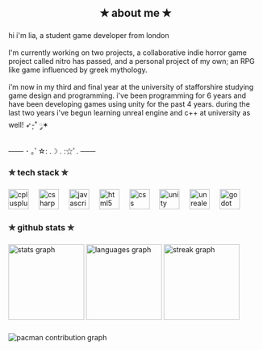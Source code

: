 <h2 align="center">✭ about me ✭</h2>

###

<p align="left">hi i'm lia, a student game developer from london<br><br>I'm currently working on two projects, a collaborative indie horror game project called nitro has passed, and a personal project of my own; an RPG like game influenced by greek mythology.<br><br>i'm now in my third and final year at the university of stafforshire studying game design and programming. i've been programming for 6 years and have been developing games using unity for the past 4 years. during the last two years i've begun learning unreal engine and c++ at university as well! ➶-͙˚ ༘✶<br><br>─── ･ ｡ﾟ☆: .☽ . :☆ﾟ. ───</p>

###

<h3 align="left">✮ tech stack ✮</h3>

###

<div align="left">
  <img src="https://skillicons.dev/icons?i=cpp" height="40" alt="cplusplus logo"  />
  <img width="12" />
  <img src="https://skillicons.dev/icons?i=cs" height="40" alt="csharp logo"  />
  <img width="12" />
  <img src="https://skillicons.dev/icons?i=js" height="40" alt="javascript logo"  />
  <img width="12" />
  <img src="https://skillicons.dev/icons?i=html" height="40" alt="html5 logo"  />
  <img width="12" />
  <img src="https://skillicons.dev/icons?i=css" height="40" alt="css logo"  />
  <img width="12" />
  <img src="https://skillicons.dev/icons?i=unity" height="40" alt="unity logo"  />
  <img width="12" />
  <img src="https://skillicons.dev/icons?i=unreal" height="40" alt="unrealengine logo"  />
  <img width="12" />
  <img src="https://skillicons.dev/icons?i=godot" height="40" alt="godot logo"  />
</div>

###

<h3 align="left">✯ github stats ✯</h3>

###

<div align="left">
  <img src="https://github-readme-stats.vercel.app/api?username=itemlia&hide_title=false&hide_rank=false&show_icons=true&include_all_commits=true&count_private=true&disable_animations=false&theme=midnight-purple&locale=en&hide_border=false&order=1" height="150" alt="stats graph"  />
  <img src="https://github-readme-stats.vercel.app/api/top-langs?username=itemlia&locale=en&hide_title=false&layout=compact&card_width=320&langs_count=5&theme=midnight-purple&hide_border=false&order=2" height="150" alt="languages graph"  />
  <img src="https://streak-stats.demolab.com?user=itemlia&locale=en&mode=daily&theme=midnight-purple&hide_border=false&border_radius=5&date_format=M%20j%5B,%20Y%5D&order=3" height="150" alt="streak graph"  />
</div>

###

<picture>
  <source media="(prefers-color-scheme: dark)" srcset="https://raw.githubusercontent.com/itemlia/itemlia/output/pacman-contribution-graph-dark.svg">
  <source media="(prefers-color-scheme: light)" srcset="https://raw.githubusercontent.com/itemlia/itemlia/output/pacman-contribution-graph.svg">
  <img alt="pacman contribution graph" src="https://raw.githubusercontent.com/itemlia/itemlia/output/pacman-contribution-graph.svg">
</picture>

###
